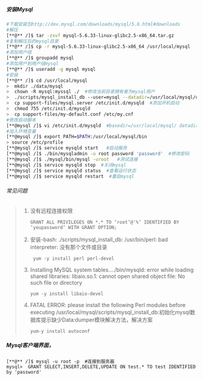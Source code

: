 ##### 安装Mysql

```bash
#下载安装包http://dev.mysql.com/downloads/mysql/5.6.html#downloads
#解压
[**@** /]$ tar -zxvf mysql-5.6.33-linux-glibc2.5-x86_64.tar.gz
#复制解压后的mysql目录
[**@** /]$ cp -r mysql-5.6.33-linux-glibc2.5-x86_64 /usr/local/mysql
#添加用户组
[**@** /]$ groupadd mysql
#添加用户到用户组mysql
[**@** /]$ useradd -g mysql mysql
#安装
[**@** /]$ cd /usr/local/mysql
>  mkdir ./data/mysql
>  chown -R mysql:myssql ./  #修改当前目录拥有者为mysql用户
>  ./scripts/mysql_install_db --user=mysql --datadir=/usr/local/mysql/data/mysql   #安装mysql
>  cp support-files/mysql.server /etc/init.d/mysqld  #添加开机启动
>  chmod 755 /etc/init.d/mysqld
>  cp support-files/my-default.conf /etc/my.cnf
#修改启动脚本
[**@mysql /]$ vi /etc/init.d/mysqld  #basedir=/usr/local/mysql/ datadir=/usr/local/mysql/data/mysql
#加入环境变量
[**@mysql /]$ export PATH=$PATH:/usr/local/mysql/bin
> source /etc/profile
[**@mysql /]$ service mysqld start   #启动服务
[**@mysql /]$ ./bin/mysqladmin -u root password 'password'  #修改密码
[**@mysql /]$ ./mysql/bin/mysql -uroot   #测试连接
[**@mysql /]$ service mysqld stop  #关闭mysql
[**@mysql /]$ service mysqld status  #查看运行状态
[**@mysql /]$ service mysqld restart  #重启mysql
```

###### 常见问题

> 1. 没有远程连接权限
>
>    `GRANT ALL PRIVILEGES ON *.* TO ‘root’@'%’ IDENTIFIED BY ‘youpassword’ WITH GRANT OPTION;`
>
> 2. 安装-bash: ./scripts/mysql_install_db: /usr/bin/perl: bad interpreter: 没有那个文件或目录
>
>    ` yum -y install perl perl-devel`
>
> 3. Installing MySQL system tables..../bin/mysqld: error while loading shared libraries: libaio.so.1: cannot open shared object file: No such file or directory
>
>    `yum -y install libaio-devel`
>
> 4. FATAL ERROR: please install the following Perl modules before executing /usr/local/mysql/scripts/mysql_install_db:初始化mysql数据库提示缺少Data:dumper模块解决方法，解决方案
>
>    `yum-y install autoconf `

##### Mysql客户端界面，

```mysql
[**@** /]$ mysql -u root -p  #连接到服务器
mysql>  GRANT SELECT,INSERT,DELETE,UPDATE ON test.* TO test IDENTIFIED by 'password'
```

